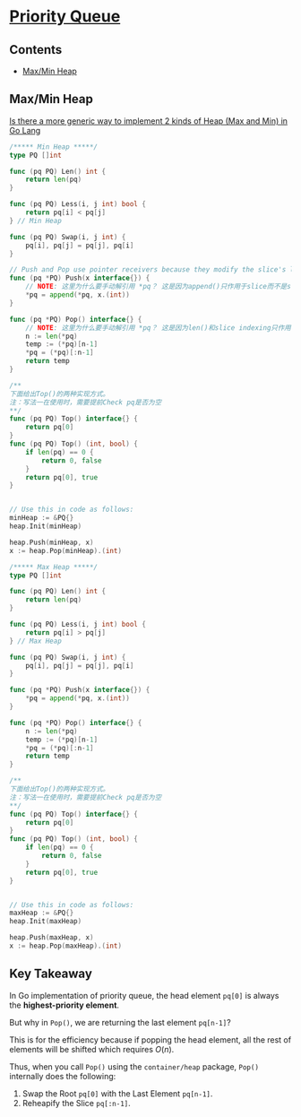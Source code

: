 # [Priority Queue](https://github.com/szhou12/leetcode-go/blob/main/go_review/README.md)

## Contents
* [Max/Min Heap](#maxmin-heap)

## Max/Min Heap
[Is there a more generic way to implement 2 kinds of Heap (Max and Min) in Go Lang](https://stackoverflow.com/questions/23580285/is-there-a-more-generic-way-to-implement-2-kinds-of-heap-max-and-min-in-go-lan)
```go
/***** Min Heap *****/
type PQ []int

func (pq PQ) Len() int {
    return len(pq)
}

func (pq PQ) Less(i, j int) bool {
    return pq[i] < pq[j]
} // Min Heap

func (pq PQ) Swap(i, j int) {
    pq[i], pq[j] = pq[j], pq[i]
}

// Push and Pop use pointer receivers because they modify the slice's length, not just its contents.
func (pq *PQ) Push(x interface{}) {
    // NOTE: 这里为什么要手动解引用 *pq？ 这是因为append()只作用于slice而不是slice 的 pointer; 同时, append()也对slice进行了长度改变
    *pq = append(*pq, x.(int))
}

func (pq *PQ) Pop() interface{} {
    // NOTE: 这里为什么要手动解引用 *pq？ 这是因为len()和slice indexing只作用于slice而不是slice pointer; 同时, *pq = (*pq)[:n-1]也对slice进行了长度改变
    n := len(*pq)
    temp := (*pq)[n-1]
    *pq = (*pq)[:n-1]
    return temp
}

/** 
下面给出Top()的两种实现方式。
注：写法一在使用时，需要提前Check pq是否为空
**/
func (pq PQ) Top() interface{} {
    return pq[0]
}
func (pq PQ) Top() (int, bool) {
    if len(pq) == 0 {
        return 0, false
    }
    return pq[0], true
}


// Use this in code as follows:
minHeap := &PQ{}
heap.Init(minHeap)

heap.Push(minHeap, x)
x := heap.Pop(minHeap).(int)
```

```go
/***** Max Heap *****/
type PQ []int

func (pq PQ) Len() int {
    return len(pq)
}

func (pq PQ) Less(i, j int) bool {
    return pq[i] > pq[j]
} // Max Heap

func (pq PQ) Swap(i, j int) {
    pq[i], pq[j] = pq[j], pq[i]
}

func (pq *PQ) Push(x interface{}) {
    *pq = append(*pq, x.(int))
}

func (pq *PQ) Pop() interface{} {
    n := len(*pq)
    temp := (*pq)[n-1]
    *pq = (*pq)[:n-1]
    return temp
}

/** 
下面给出Top()的两种实现方式。
注：写法一在使用时，需要提前Check pq是否为空
**/
func (pq PQ) Top() interface{} {
    return pq[0]
}
func (pq PQ) Top() (int, bool) {
    if len(pq) == 0 {
        return 0, false
    }
    return pq[0], true
}


// Use this in code as follows:
maxHeap := &PQ{}
heap.Init(maxHeap)

heap.Push(maxHeap, x)
x := heap.Pop(maxHeap).(int)
```

## Key Takeaway
In Go implementation of priority queue, the head element `pq[0]` is always the **highest-priority element**.

But why in `Pop()`, we are returning the last element `pq[n-1]`?

This is for the efficiency because if popping the head element, all the rest of elements will be shifted which requires $O(n)$.

Thus, when you call `Pop()` using the `container/heap` package, `Pop()` internally does the following:
1. Swap the Root `pq[0]` with the Last Element `pq[n-1]`.
2. Reheapify the Slice `pq[:n-1]`.